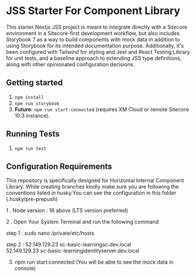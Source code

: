 # JSS Starter For Component Library

This starter Nextjs JSS project is meant to integrate directly with a Sitecore environment in a Sitecore-first development workflow, but also includes Storybook 7 as a way to build components with mock data in addition to using Storybook for its intended documentation purpose. Additionally, it's been configured with Tailwind for styling and Jest and React Testing Library for unit tests, and a baseline approach to extending JSS type definitions, along with other opinionated configuration decisions.

## Getting started

1. `npm install`
2. `npm run storybook`
3. **Future:** `npm run start:connected` (requires XM Cloud or remote Sitecore 10.3 instance).

## Running Tests

1. `npm run test`

## Configuration Requirements

This repository is specifically designed for Horizontal Internal Component Library.
While creating branches kindly make sure you are following the conventions listed in husky.You can see the configuration in this folder (.husky/pre-prepush)

1 . Node version : 16 above (LTS version preferred)

2 . Open Your System Terminal and run the following command

step 1 :
sudo nano /private/etc/hosts

step 2 :
52.149.129.23 sc-basic-learningsc.dev.local  
52.149.129.23 sc-basic-learningidentityserver.dev.local

3. npm run start:connected (You will be able to see the mock data in console)
